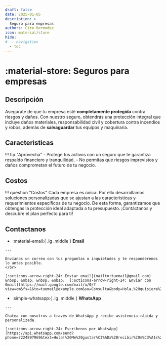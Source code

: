 ```yaml
---
draft: false
date: 2025-01-05
description: >
  Seguro para empresas
authors: Ciro Bermudez
icon: material/store
hide: 
#  - navigation
  - toc
---
```


# :material-store: Seguros para empresas

## Descripción

<div class="justify" markdown>

Asegúrate de que tu empresa esté **completamente protegida** contra riesgos y daños. Con nuestro seguro, obtendrás una protección integral que incluye daños materiales, responsabilidad civil y cobertura contra incendios y robos, además de **salvaguardar** tus equipos y maquinaria.

</div>

## Caracteristicas

!!! tip "Aprovecha"
    - Protege tus activos con un seguro que te garantiza respaldo financiero y tranquilidad. 
    - No permitas que riesgos imprevistos y daños comprometan el futuro de tu negocio.

## Costos

!!! question "Costos"
    Cada empresa es única. Por ello desarrollamos soluciones personalizadas 
    que se ajustan a las características y requerimientos específicos de tu negocio. De esta forma, garantizamos que obtengas la protección ideal adaptada a tu presupuesto. ¡Contáctanos y descubre el plan perfecto para ti!

## Contactanos

<div class="grid cards" markdown>

-    :material-email:{ .lg .middle } __Email__

    ---

    Envíanos un correo con tus preguntas o inquietudes y te responderemos lo antes posible.
    </br>

    [:octicons-arrow-right-24: Enviar email](mailto:tuemail@gmail.com) &nbsp; &nbsp; &nbsp; &nbsp;  [:octicons-arrow-right-24: Enviar con Gmail](https://mail.google.com/mail/u/0/?view=cm&fs=1&to=tuemail@example.com&su=Consulta&body=Hola,%20quisiera%20más%20información.)

-    :simple-whatsapp:{ .lg .middle } __WhatsApp__

    ---

    Chatea con nosotros a través de WhatsApp y recibe asistencia rápida y personalizada.

    [:octicons-arrow-right-24: Escribenos por WhatsApp](https://api.whatsapp.com/send?phone=2224897969&text=Hola!%20Me%20gustar%C3%ADa%20recibir%20m%C3%A1s%20informaci%C3%B3n.)

</div>
